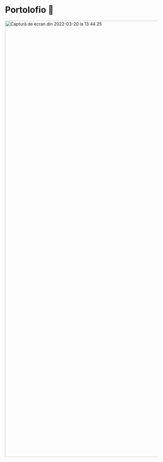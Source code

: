 # Portolofio 📂 

<img width="1440" alt="Captură de ecran din 2022-03-20 la 13 44 25" src="https://user-images.githubusercontent.com/87545330/159160679-d11b8fd4-d439-433c-a748-ddf329504545.png">
